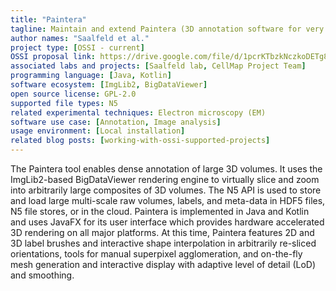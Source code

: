 ```yaml
---
title: "Paintera"
tagline: Maintain and extend Paintera (3D annotation software for very large volumes).
author names: "Saalfeld et al."
project type: [OSSI - current]
OSSI proposal link: https://drive.google.com/file/d/1pcrKTbzkNczkoDETg8og-y5XzCdauVJ3/view
associated labs and projects: [Saalfeld lab, CellMap Project Team]
programming language: [Java, Kotlin]
software ecosystem: [ImgLib2, BigDataViewer]
open source license: GPL-2.0
supported file types: N5
related experimental techniques: Electron microscopy (EM)
software use case: [Annotation, Image analysis]
usage environment: [Local installation]
related blog posts: [working-with-ossi-supported-projects]
---
```


The Paintera tool enables dense annotation of large 3D volumes. It uses the ImgLib2-based BigDataViewer rendering engine to virtually slice and zoom into arbitrarily large composites of 3D volumes. The N5 API is used to store and load large multi-scale raw volumes, labels, and meta-data in HDF5 files, N5 file stores, or in the cloud. Paintera is implemented in Java and Kotlin and uses JavaFX for its user interface which provides hardware accelerated 3D rendering on all major platforms. At this time, Paintera features 2D and 3D label brushes and interactive shape interpolation in arbitrarily re-sliced orientations, tools for manual superpixel agglomeration, and on-the-fly mesh generation and interactive display with adaptive level of detail (LoD) and smoothing.
